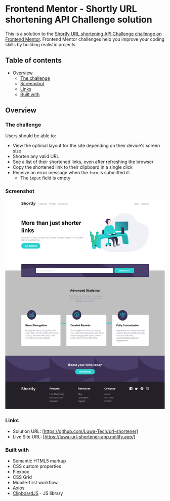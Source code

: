 # Frontend Mentor - Shortly URL shortening API Challenge solution

This is a solution to the [Shortly URL shortening API Challenge challenge on Frontend Mentor](https://www.frontendmentor.io/challenges/url-shortening-api-landing-page-2ce3ob-G). Frontend Mentor challenges help you improve your coding skills by building realistic projects. 

## Table of contents

- [Overview](#overview)
  - [The challenge](#the-challenge)
  - [Screenshot](#screenshot)
  - [Links](#links)
  - [Built with](#built-with)
 

## Overview

### The challenge

Users should be able to:

- View the optimal layout for the site depending on their device's screen size
- Shorten any valid URL
- See a list of their shortened links, even after refreshing the browser
- Copy the shortened link to their clipboard in a single click
- Receive an error message when the `form` is submitted if:
  - The `input` field is empty

### Screenshot

![](./images/Screenshot%202023-03-31%20at%2015-22-44%20Frontend%20Mentor%20Shortly%20URL%20shortening%20API%20Challenge.png)

### Links

- Solution URL: [https://github.com/Luwa-Tech/url-shortener]
- Live Site URL: [https://luwa-url-shortener-app.netlify.app/]

### Built with

- Semantic HTML5 markup
- CSS custom properties
- Flexbox
- CSS Grid
- Mobile-first workflow
- Axios
- [ClipboardJS](https://clipboardjs.com//) - JS library
